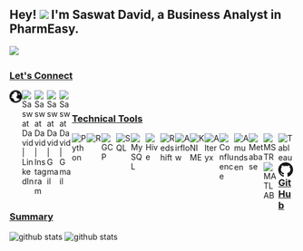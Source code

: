 ## Hey! <img src="https://github.com/TheDudeThatCode/TheDudeThatCode/blob/master/Assets/Hi.gif" width="30"> I'm Saswat David, a Business Analyst in PharmEasy.

<img src="https://camo.githubusercontent.com/0fc8c3b0b3a60d061f6f69bc0e7d8fdcab39d0108aaea52863863c20a86bb5a4/68747470733a2f2f6d656469612e67697068792e636f6d2f6d656469612f6768305252676b54586564764630704463302f67697068792e676966" width="500">

<h3><ins>Let's Connect</ins></h3>
<p>

[<img align="left" alt="saswatdavid.com" width="22px" src="https://raw.githubusercontent.com/iconic/open-iconic/master/svg/globe.svg" />][website]
[<img align="left" alt="Saswat David | LinkedIn" width="22px" src="https://cdn.jsdelivr.net/npm/simple-icons@v3/icons/linkedin.svg" />][linkedin]
[<img align="left" alt="Saswat David | Instagram" width="22px" src="https://cdn.jsdelivr.net/npm/simple-icons@v3/icons/instagram.svg" />][instagram]
[<img align="left" alt="Saswat David | Gmail" width="22px" src="https://i.pinimg.com/originals/1b/c6/60/1bc660f82aa56290244939717710357d.png" />][facebook]
[<img align="left" alt="Saswat David | Gmail" width="22px" src="https://image.flaticon.com/icons/png/512/60/60543.png" />][gmail]
</p>

<br />

<h3><ins>Technical Tools</ins></h3>
<p>

[<img align="left" alt="Python" width="26px" src="https://cdn.icon-icons.com/icons2/1508/PNG/512/python_104451.png" />][git]
[<img align="left" alt="R" width="26px" src="https://lh3.googleusercontent.com/proxy/-YhF90jA2MliDawvbgne8Fzh8jq0I2Ha0enGgiXCqhkPEAVzpunYIAIRJDBw4eBci1CkW17CbIzFyNfyfiM3SpsDHJgRyuMyZKh5GOVyjLwBb6zK6RgVKvqiigQwpglrkMxmEUWVa99VVzM9QPc" />][git]
[<img align="left" alt="GCP" width="26px" src="https://encrypted-tbn0.gstatic.com/images?q=tbn:ANd9GcQGPL14V-IgKNBxmfSXofWDsTEWej2iJ-xRbe4c_GVTG3NagrDD_DPwgSdU11wowvbqSJI&usqp=CAU" />][git]
[<img align="left" alt="SQL" width="26px" src="https://e7.pngegg.com/pngimages/170/924/png-clipart-microsoft-sql-server-microsoft-azure-sql-database-microsoft-text-logo-thumbnail.png" />][git]
[<img align="left" alt="MySQL" width="26px" src="https://encrypted-tbn0.gstatic.com/images?q=tbn:ANd9GcSFYZlyKC-i8UFqeeKLpbcmVRhn_jf0w_Nabg&usqp=CAU" />][git]
[<img align="left" alt="Hive" width="26px" src="https://upload.wikimedia.org/wikipedia/commons/b/bb/Apache_Hive_logo.svg" />][git]
[<img align="left" alt="Redshift" width="26px" src="https://cdn2.iconfinder.com/data/icons/amazon-aws-stencils/100/Database_copy_Amazon_RedShift-512.png" />][git]
[<img align="left" alt="Airflow" width="26px" src="https://www.vhv.rs/dpng/d/518-5188627_apache-airflow-documentation-airflow-documentation-apache-airflow-logo.png" />][git]
[<img align="left" alt="KNIME" width="26px" src="https://imagej.net/imagej-wiki-static/images/5/54/Knime-icon.png" />][git]
[<img align="left" alt="Alteryx" width="26px" src="https://encrypted-tbn0.gstatic.com/images?q=tbn:ANd9GcTQw0qY2glW7VAFm5Kfo3H5o1MdLCr5KVZFkRvE9LjOO5iRb1_LKqRY29_CE1DkE4Mds-M&usqp=CAU" />][git]
[<img align="left" alt="Confluence" width="26px" src="https://icons-for-free.com/iconfiles/png/512/vscode+icons+type+confluence-1324451265852085051.png" />][git]
[<img align="left" alt="Amundsen" width="26px" src="https://img.stackshare.io/service/12127/default_f7df32c09fd9d8abcc75467c79d3965f2c43ec6f.png" />][git]
[<img align="left" alt="Metabase" width="26px" src="https://iconape.com/wp-content/png_logo_vector/metabase.png" />][git]
[<img align="left" alt="MSTR" width="26px" src="https://d2lp05f39ek59n.cloudfront.net/uploads/MicroStrategy_Cloud_product_img_edit_897548992_MicroStrategy.png" />][git]
[<img align="left" alt="Tableau" width="26px" src="https://pbs.twimg.com/profile_images/1268207088683020288/d9agkn4h_400x400.jpg" />][git]
[<img align="left" alt="MATLAB" width="26px" src="https://i0.wp.com/tech.msu.edu/wp-content/uploads/2018/11/Icon-Matlab_0.png?fit=230%2C230&ssl=1" />][git]
[<img align="left" alt="GitHub" width="26px" src="https://raw.githubusercontent.com/github/explore/78df643247d429f6cc873026c0622819ad797942/topics/github/github.png" />][git]
<br />


<h3><ins>GitHub Summary</ins></h3>
<p>
    <img title="github stats" src="https://github-readme-stats.vercel.app/api?username=saswatdavid&show_icons=true&theme=tokyonight&line_height=27">
    <img title="github stats" height="206" src="https://github-readme-stats.vercel.app/api/top-langs/?username=saswatdavid&theme=tokyonight">
</p>

[website]: https://www.saswatdavid.com
[linkedin]: https://www.linkedin.com/in/saswatdavid/
[instagram]: https://www.instagram.com/saswat.david/
[facebook]: https://www.facebook.com/saswat.david/
[gmail]: mailto:saswatdavid@gmail.com
[git]: https://github.com/saswatdavid